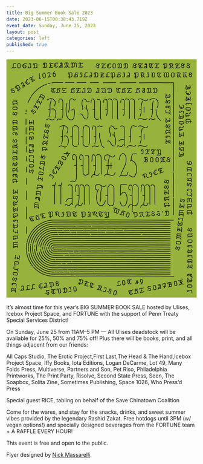 ```yaml
---
title: Big Summer Book Sale 2023
date: 2023-06-15T00:38:43.719Z
event_date: Sunday, June 25, 2023
layout: post
categories: left
published: true
---
```

![](/assets/img/ulises-2023_production-files_02-02.jpg)

It’s almost time for this year’s BIG SUMMER BOOK SALE hosted by Ulises, Icebox Project Space, and FORTUNE with the support of Penn Treaty Special Services District!

On Sunday, June 25 from 11AM–5 PM — All Ulises deadstock will be available for 25%, 50% and 75% off! Plus there will be books, print, and all things adjacent from our friends:

All Caps Studio, The Erotic Project,First Last,The Head & The Hand,Icebox Project Space, Iffy Books, Iota Editions, Logan DeCarme, Lot 49, Many Folds Press, Multiverse, Partners and Son, Pet Riso, Philadelphia Printworks, The Print Party, Risolve, Second State Press, Seen, The Soapbox, Solita Zine, Sometimes Publishing, Space 1026, Who Press’d Press

Special guest RICE, tabling on behalf of the Save Chinatown Coalition

Come for the wares, and stay for the snacks, drinks, and sweet summer vibes provided by the legendary Rashid Zakat. Free hotdogs until 3PM (w/ vegan options!) and specially designed beverages from the FORTUNE team + A RAFFLE EVERY HOUR!

This event is free and open to the public.

Flyer designed by [Nick Massarelli](https://nickmassarelli.com/).